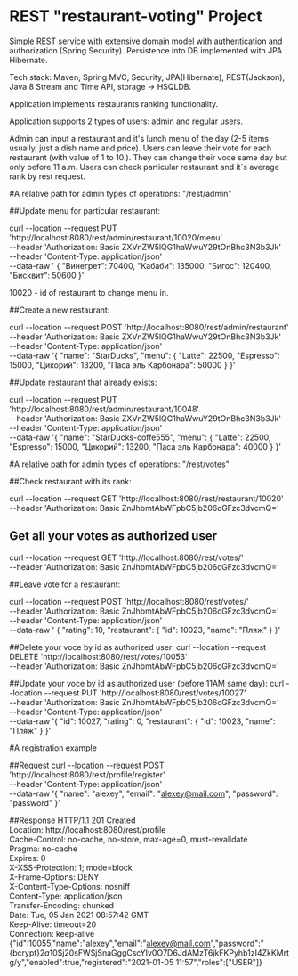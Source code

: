 REST "restaurant-voting" Project
===============================
Simple REST service with extensive domain model with authentication and authorization (Spring Security).
Persistence into DB implemented with JPA Hibernate.

Tech stack: Maven, Spring MVC, Security, JPA(Hibernate), REST(Jackson), 
Java 8 Stream and Time API, storage -> HSQLDB.

Application implements restaurants ranking functionality.

Application supports 2 types of users: admin and regular users.

Admin can input a restaurant and it's lunch menu of the day (2-5 items usually, just a dish name and price).
Users can leave their vote for each restaurant (with value of 1 to 10.). They can change their voce same day but only before 11 a.m.
Users can check particular restaurant and it`s average rank by rest request.

#A relative path for admin types of operations: "/rest/admin"

##Update menu for particular restaurant:

curl --location --request PUT 'http://localhost:8080/rest/admin/restaurant/10020/menu' \
--header 'Authorization: Basic ZXVnZW5lQG1haWwuY29tOnBhc3N3b3Jk' \
--header 'Content-Type: application/json' \
--data-raw '    {
"Винегрет": 70400,
"Кабаби": 135000,
"Бигос": 120400,
"Бисквит": 50600
}'

10020 - id of restaurant to change menu in.

##Create a new restaurant:

curl --location --request POST 'http://localhost:8080/rest/admin/restaurant' \
--header 'Authorization: Basic ZXVnZW5lQG1haWwuY29tOnBhc3N3b3Jk' \
--header 'Content-Type: application/json' \
--data-raw '{
"name": "StarDucks",
"menu": {
"Latte": 22500,
"Espresso": 15000,
"Цикорий": 13200,
"Паса эль Карбонара": 50000
}
}'

##Update restaurant that already exists:

curl --location --request PUT 'http://localhost:8080/rest/admin/restaurant/10048' \
--header 'Authorization: Basic ZXVnZW5lQG1haWwuY29tOnBhc3N3b3Jk' \
--header 'Content-Type: application/json' \
--data-raw '{
"name": "StarDucks-coffe555",
"menu": {
"Latte": 22500,
"Espresso": 15000,
"Цикорий": 13200,
"Паса эль Карбонара": 40000
}
}'

#A relative path for admin types of operations: "/rest/votes"

##Check restaurant with its rank:

curl --location --request GET 'http://localhost:8080/rest/restaurant/10020' \
--header 'Authorization: Basic ZnJhbmtAbWFpbC5jb206cGFzc3dvcmQ='

## Get all your votes as authorized user

curl --location --request GET 'http://localhost:8080/rest/votes/' \
--header 'Authorization: Basic ZnJhbmtAbWFpbC5jb206cGFzc3dvcmQ='

##Leave vote for a restaurant:

curl --location --request POST 'http://localhost:8080/rest/votes/' \
--header 'Authorization: Basic ZnJhbmtAbWFpbC5jb206cGFzc3dvcmQ=' \
--header 'Content-Type: application/json' \
--data-raw '    {
"rating": 10,
"restaurant": {
"id": 10023,
"name": "Пляж"
}
}'

##Delete your voce by id as authorized user:
curl --location --request DELETE 'http://localhost:8080/rest/votes/10053' \
--header 'Authorization: Basic ZnJhbmtAbWFpbC5jb206cGFzc3dvcmQ='

##Update your voce by id as authorized user (before 11AM same day):
curl --location --request PUT 'http://localhost:8080/rest/votes/10027' \
--header 'Authorization: Basic ZnJhbmtAbWFpbC5jb206cGFzc3dvcmQ=' \
--header 'Content-Type: application/json' \
--data-raw '{
"id": 10027,
"rating": 0,
"restaurant": {
"id": 10023,
"name": "Пляж"
}
}'

#A registration example

##Request
curl --location --request POST 'http://localhost:8080/rest/profile/register' \
--header 'Content-Type: application/json' \
--data-raw '{
"name": "alexey",
"email": "alexey@mail.com",
"password": "password"
}'

##Response
HTTP/1.1 201 Created  
Location: http://localhost:8080/rest/profile  
Cache-Control: no-cache, no-store, max-age=0, must-revalidate  
Pragma: no-cache  
Expires: 0  
X-XSS-Protection: 1; mode=block  
X-Frame-Options: DENY  
X-Content-Type-Options: nosniff  
Content-Type: application/json  
Transfer-Encoding: chunked  
Date: Tue, 05 Jan 2021 08:57:42 GMT  
Keep-Alive: timeout=20  
Connection: keep-alive  
{"id":10055,"name":"alexey","email":"alexey@mail.com","password":"{bcrypt}$2a$10$j20sFWSjSnaGggCscYIv0O7D6JdAMzT6jkFKPyhb1zI4ZkKMrtg/y","enabled":true,"registered":"2021-01-05 11:57","roles":["USER"]}
